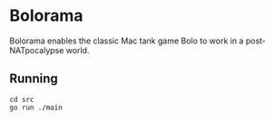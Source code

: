 # Bolorama

Bolorama enables the classic Mac tank game Bolo to work in a post-NATpocalypse world.

## Running

```
cd src
go run ./main
```
